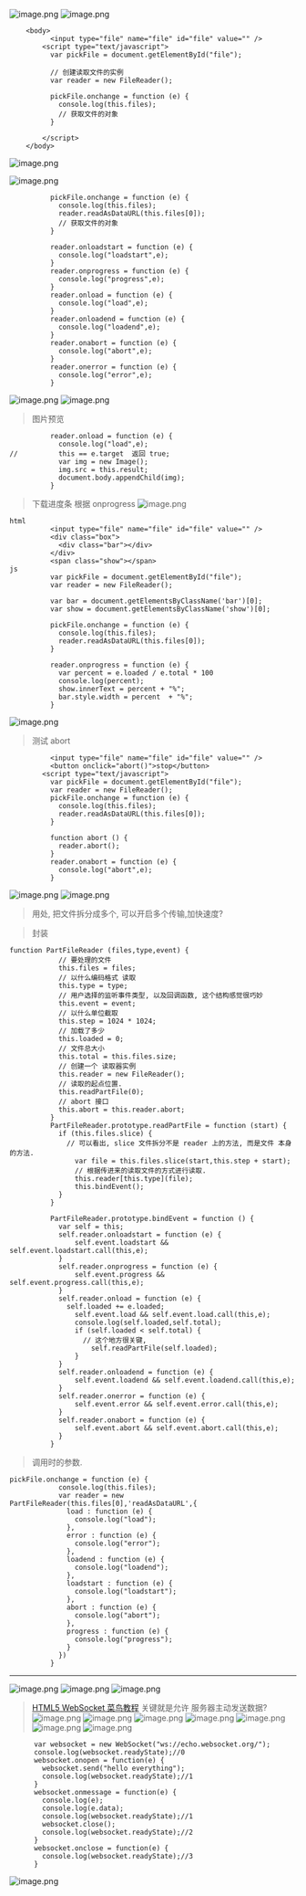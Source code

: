 ![image.png](https://upload-images.jianshu.io/upload_images/13637909-626eda558ee0da4d.png?imageMogr2/auto-orient/strip%7CimageView2/2/w/1240)
![image.png](https://upload-images.jianshu.io/upload_images/13637909-d193313cd4edebac.png?imageMogr2/auto-orient/strip%7CimageView2/2/w/1240)
```
    <body>
          <input type="file" name="file" id="file" value="" />
        <script type="text/javascript">
          var pickFile = document.getElementById("file");
          
          // 创建读取文件的实例
          var reader = new FileReader();
          
          pickFile.onchange = function (e) {
          	console.log(this.files);
          	// 获取文件的对象
          }
          
        </script>
    </body>
```
![image.png](https://upload-images.jianshu.io/upload_images/13637909-b6e1b075dc73306a.png?imageMogr2/auto-orient/strip%7CimageView2/2/w/1240)

![image.png](https://upload-images.jianshu.io/upload_images/13637909-7f3e6b23c638cd47.png?imageMogr2/auto-orient/strip%7CimageView2/2/w/1240)
```
          pickFile.onchange = function (e) {
          	console.log(this.files);
          	reader.readAsDataURL(this.files[0]);
          	// 获取文件的对象
          }
          
          reader.onloadstart = function (e) {
          	console.log("loadstart",e);
          }
          reader.onprogress = function (e) {
          	console.log("progress",e);
          }
          reader.onload = function (e) {
          	console.log("load",e);
          }
          reader.onloadend = function (e) {
          	console.log("loadend",e);
          }
          reader.onabort = function (e) {
          	console.log("abort",e);
          }
          reader.onerror = function (e) {
          	console.log("error",e);
          }
```
![image.png](https://upload-images.jianshu.io/upload_images/13637909-5e48635c354d9c7a.png?imageMogr2/auto-orient/strip%7CimageView2/2/w/1240)
![image.png](https://upload-images.jianshu.io/upload_images/13637909-916f63847c3291bf.png?imageMogr2/auto-orient/strip%7CimageView2/2/w/1240)
> 图片预览
```
          reader.onload = function (e) {
          	console.log("load",e);
//        	this == e.target  返回 true;
            var img = new Image();
          	img.src = this.result;
          	document.body.appendChild(img);
          }
```
> 下载进度条 根据 onprogress
![image.png](https://upload-images.jianshu.io/upload_images/13637909-9b21cfdf84ba2265.png?imageMogr2/auto-orient/strip%7CimageView2/2/w/1240)
```
html
          <input type="file" name="file" id="file" value="" />
          <div class="box">
            <div class="bar"></div>
          </div>
          <span class="show"></span>
js
          var pickFile = document.getElementById("file");
          var reader = new FileReader();
          
          var bar = document.getElementsByClassName('bar')[0];
          var show = document.getElementsByClassName('show')[0];
          
          pickFile.onchange = function (e) {
          	console.log(this.files);
          	reader.readAsDataURL(this.files[0]);
          }

          reader.onprogress = function (e) {
            var percent = e.loaded / e.total * 100
            console.log(percent);
            show.innerText = percent + "%";
            bar.style.width = percent  + "%";
          }
```
![image.png](https://upload-images.jianshu.io/upload_images/13637909-70f26e7a000105c7.png?imageMogr2/auto-orient/strip%7CimageView2/2/w/1240)
> 测试 abort
```
          <input type="file" name="file" id="file" value="" />
          <button onclick="abort()">stop</button>
        <script type="text/javascript">
          var pickFile = document.getElementById("file");
          var reader = new FileReader();
          pickFile.onchange = function (e) {
          	console.log(this.files);
          	reader.readAsDataURL(this.files[0]);
          }
          
          function abort () {
          	reader.abort();
          }
          reader.onabort = function (e) {
          	console.log("abort",e);
          }
```
![image.png](https://upload-images.jianshu.io/upload_images/13637909-ca7373fc2fd3ad95.png?imageMogr2/auto-orient/strip%7CimageView2/2/w/1240)
![image.png](https://upload-images.jianshu.io/upload_images/13637909-41a1a1188c7d2cef.png?imageMogr2/auto-orient/strip%7CimageView2/2/w/1240)
> 用处, 把文件拆分成多个, 可以开启多个传输,加快速度?

> 封装
```
function PartFileReader (files,type,event) {
            // 要处理的文件
          	this.files = files;
          	// 以什么编码格式 读取
          	this.type = type;
          	// 用户选择的监听事件类型, 以及回调函数, 这个结构感觉很巧妙
          	this.event = event;
          	// 以什么单位截取
          	this.step = 1024 * 1024; 
          	// 加载了多少
          	this.loaded = 0;
          	// 文件总大小
          	this.total = this.files.size;
          	// 创建一个 读取器实例
          	this.reader = new FileReader();
          	// 读取的起点位置.
          	this.readPartFile(0);
          	// abort 接口
          	this.abort = this.reader.abort;
          }
          PartFileReader.prototype.readPartFile = function (start) {
          	if (this.files.slice) {
          	  // 可以看出, slice 文件拆分不是 reader 上的方法, 而是文件 本身的方法.
          		var file = this.files.slice(start,this.step + start);
          		// 根据传进来的读取文件的方式进行读取.
          		this.reader[this.type](file);
          		this.bindEvent();
          	}
          }
          
          PartFileReader.prototype.bindEvent = function () {
          	var self = this;
          	self.reader.onloadstart = function (e) {
          		self.event.loadstart && self.event.loadstart.call(this,e); 
          	}
          	self.reader.onprogress = function (e) {
          		self.event.progress && self.event.progress.call(this,e); 
          	}
          	self.reader.onload = function (e) {
          	  self.loaded += e.loaded;
          		self.event.load && self.event.load.call(this,e); 
          		console.log(self.loaded,self.total);
          		if (self.loaded < self.total) {
          		  // 这个地方很关键,
          			self.readPartFile(self.loaded);
          		}
          	}
          	self.reader.onloadend = function (e) {
          		self.event.loadend && self.event.loadend.call(this,e); 
          	}
          	self.reader.onerror = function (e) {
          		self.event.error && self.event.error.call(this,e); 
          	}
          	self.reader.onabort = function (e) {
          		self.event.abort && self.event.abort.call(this,e); 
          	}
          }
```
> 调用时的参数.
```
pickFile.onchange = function (e) {
            console.log(this.files);
            var reader = new PartFileReader(this.files[0],'readAsDataURL',{
              load : function (e) {
              	console.log("load");
              },
              error : function (e) {
              	console.log("error");
              },
              loadend : function (e) {
              	console.log("loadend");
              },
              loadstart : function (e) {
              	console.log("loadstart");
              },
              abort : function (e) {
              	console.log("abort");
              },
              progress : function (e) {
              	console.log("progress");
              }
            })
          }
```

---
![image.png](https://upload-images.jianshu.io/upload_images/13637909-ad8954ceadab6e6f.png?imageMogr2/auto-orient/strip%7CimageView2/2/w/1240)
![image.png](https://upload-images.jianshu.io/upload_images/13637909-f5c49813cf223ab4.png?imageMogr2/auto-orient/strip%7CimageView2/2/w/1240)
![image.png](https://upload-images.jianshu.io/upload_images/13637909-c7a738c1de12f564.png?imageMogr2/auto-orient/strip%7CimageView2/2/w/1240)
> [HTML5 WebSocket 菜鸟教程](http://www.runoob.com/html/html5-websocket.html)
关键就是允许 服务器主动发送数据?
![image.png](https://upload-images.jianshu.io/upload_images/13637909-c2928455f53c003b.png?imageMogr2/auto-orient/strip%7CimageView2/2/w/1240)
![image.png](https://upload-images.jianshu.io/upload_images/13637909-92362ff59db08081.png?imageMogr2/auto-orient/strip%7CimageView2/2/w/1240)
![image.png](https://upload-images.jianshu.io/upload_images/13637909-aa1f7fb1d1422a32.png?imageMogr2/auto-orient/strip%7CimageView2/2/w/1240)
![image.png](https://upload-images.jianshu.io/upload_images/13637909-b6378cb5571bcfe7.png?imageMogr2/auto-orient/strip%7CimageView2/2/w/1240)
![image.png](https://upload-images.jianshu.io/upload_images/13637909-463ec36f68804cf3.png?imageMogr2/auto-orient/strip%7CimageView2/2/w/1240)
![image.png](https://upload-images.jianshu.io/upload_images/13637909-43d57700f20c1e47.png?imageMogr2/auto-orient/strip%7CimageView2/2/w/1240)
![image.png](https://upload-images.jianshu.io/upload_images/13637909-1a6b8667a15ce00e.png?imageMogr2/auto-orient/strip%7CimageView2/2/w/1240)
```
      var websocket = new WebSocket("ws://echo.websocket.org/");
      console.log(websocket.readyState);//0
      websocket.onopen = function(e) {
        websocket.send("hello everything");
        console.log(websocket.readyState);//1
      }
      websocket.onmessage = function(e) {
        console.log(e);
        console.log(e.data);
        console.log(websocket.readyState);//1
        websocket.close();
        console.log(websocket.readyState);//2
      }
      websocket.onclose = function(e) {
        console.log(websocket.readyState);//3
      }
```
![image.png](https://upload-images.jianshu.io/upload_images/13637909-10554efdc238c41d.png?imageMogr2/auto-orient/strip%7CimageView2/2/w/1240)

